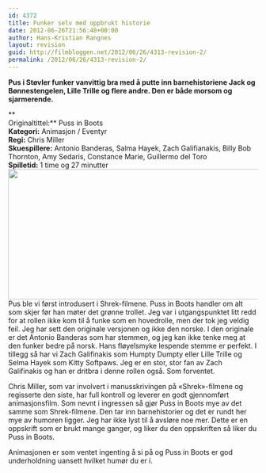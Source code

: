 ```yaml
---
id: 4372
title: Funker selv med oppbrukt historie
date: 2012-06-26T21:56:48+00:00
author: Hans-Kristian Rangnes
layout: revision
guid: http://filmbloggen.net/2012/06/26/4313-revision-2/
permalink: /2012/06/26/4313-revision-2/
---
```

**Pus i Støvler funker vanvittig bra med å putte inn barnehistoriene Jack og Bønnestengelen, Lille Trille og flere andre. Den er både morsom og sjarmerende.**<!--more-->

**  
Originaltittel:** Puss in Boots  
**Kategori:** Animasjon / Eventyr  
**Regi:** Chris Miller  
**Skuespillere:** Antonio Banderas, Salma Hayek, Zach Galifianakis, Billy Bob Thornton, Amy Sedaris, Constance Marie, Guillermo del Toro  
**Spilletid:** 1 time og 27 minutter  
<a href="http://filmbloggen.net/?attachment_id=4371" rel="attachment wp-att-4371"><img class="alignnone size-large wp-image-4371" src="http://filmbloggen.net/wp-content/uploads//2012/06/puss-in-boots-620x263.jpg" alt="" width="620" height="263" /></a>  
Pus ble vi først introdusert i Shrek-filmene. Puss in Boots handler om alt som skjer før han møter det grønne trollet. Jeg var i utgangspunktet litt redd for at rollen ikke kom til å funke som en hovedrolle, men der tok jeg veldig feil. Jeg har sett den originale versjonen og ikke den norske. I den originale er det Antonio Banderas som har stemmen, og jeg kan ikke tenke meg at den funker bedre på norsk. Hans fløyelsmyke lespende stemme er perfekt. I tillegg så har vi Zach Galifinakis som Humpty Dumpty eller Lille Trille og Selma Hayek som Kitty Softpaws. Jeg er en stor, stor fan av Zach Galifinakis og han er dritbra i denne rollen også. Som forventet.

Chris Miller, som var involvert i manusskrivingen på «Shrek»-filmene og regisserte den siste, har full kontroll og leverer en godt gjennomført animasjonsfilm. Som nevnt i ingressen så gjør Puss in Boots mye av det samme som Shrek-filmene. Den tar inn barnehistorier og det er rundt her mye av humoren ligger. Jeg har ikke lyst til å avsløre noe mer. Dette er en oppskrift som er brukt mange ganger, og liker du den oppskriften så liker du Puss in Boots.

Animasjonen er som ventet ingenting å si på og Puss in Boots er god underholdning uansett hvilket humør du er i.